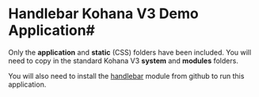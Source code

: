 # Handlebar Kohana V3 Demo Application#

Only the **application** and **static** (CSS) folders have been included.  You will need to copy in the standard Kohana V3 **system** and **modules** folders.

You will also need to install the [handlebar][1] module from github to run this application.

[1]: https://github.com/malkintower/handlebar